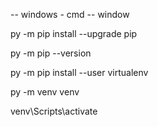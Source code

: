 -- windows - cmd -- window

py -m pip install --upgrade pip

py -m pip --version


py -m pip install --user virtualenv

py -m venv venv 


venv\Scripts\activate